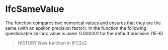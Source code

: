 # IfcSameValue

The function compares two numerical values and ensures that they are the same (with an epsilon precision factor). In the function the following questionable ad-hoc value is used: 0.000001 for the default precision (1E-6)
<!-- end of short definition -->

> HISTORY New function in IFC2x2
